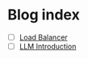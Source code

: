 # Blog index

- [ ] [Load Balancer](https://samwho.dev/load-balancing/#playground)
- [ ] [LLM Introduction](https://gist.github.com/rain-1/eebd5e5eb2784feecf450324e3341c8d)
